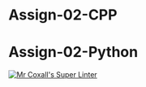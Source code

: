# Assign-02-CPP
# Assign-02-Python
[![Mr Coxall's Super Linter](https://github.com/ICS3U-Programming-MinabB/Assign-02-CPP/workflows/Mr%20Coxall's%20Super%20Linter/badge.svg)](https://github.com/ICS3U-Programming-MinabB/Assign-02-CPP/actions/)
